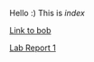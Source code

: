 Hello :) This is *index*

[Link to bob](https://ccommans.github.io/cse15l-lab-reports/bob)

[Lab Report 1](https://ccommans.github.io/cse15l-lab-reports/lab_report_1)
